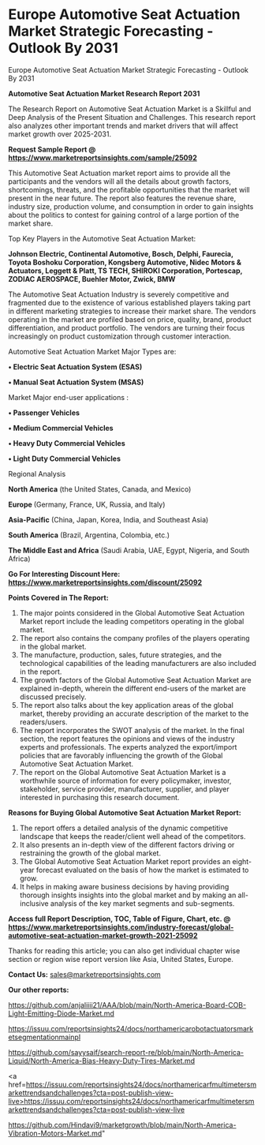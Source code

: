 # Europe Automotive Seat Actuation Market Strategic Forecasting - Outlook By 2031
Europe Automotive Seat Actuation Market Strategic Forecasting - Outlook By 2031

<strong>Automotive Seat Actuation Market Research Report 2031</strong>

The Research Report on Automotive Seat Actuation Market is a Skillful and Deep Analysis of the Present Situation and Challenges. This research report also analyzes other important trends and market drivers that will affect market growth over 2025-2031.

<strong>Request Sample Report @ <a href=https://www.marketreportsinsights.com/sample/25092>https://www.marketreportsinsights.com/sample/25092</a></strong>

This Automotive Seat Actuation market report aims to provide all the participants and the vendors will all the details about growth factors, shortcomings, threats, and the profitable opportunities that the market will present in the near future. The report also features the revenue share, industry size, production volume, and consumption in order to gain insights about the politics to contest for gaining control of a large portion of the market share.

Top Key Players in the Automotive Seat Actuation Market:

<strong>Johnson Electric, Continental Automotive, Bosch, Delphi, Faurecia, Toyota Boshoku Corporation, Kongsberg Automotive, Nidec Motors & Actuators, Leggett & Platt, TS TECH, SHIROKI Corporation, Portescap, ZODIAC AEROSPACE, Buehler Motor, Zwick, BMW</strong>

The Automotive Seat Actuation Industry is severely competitive and fragmented due to the existence of various established players taking part in different marketing strategies to increase their market share. The vendors operating in the market are profiled based on price, quality, brand, product differentiation, and product portfolio. The vendors are turning their focus increasingly on product customization through customer interaction.

Automotive Seat Actuation Market Major Types are:

<strong>• Electric Seat Actuation System (ESAS)

• Manual Seat Actuation System (MSAS)</strong>

Market Major end-user applications :

<strong>• Passenger Vehicles

• Medium Commercial Vehicles

• Heavy Duty Commercial Vehicles

• Light Duty Commercial Vehicles</strong>

Regional Analysis

</u><strong><b>North America</b></strong> (the United States, Canada, and Mexico)

<strong><b>Europe </b></strong>(Germany, France, UK, Russia, and Italy)

<strong><b>Asia-Pacific</b></strong> (China, Japan, Korea, India, and Southeast Asia)

<strong><b>South America</b></strong> (Brazil, Argentina, Colombia, etc.)

<strong><b>The Middle East and Africa</b></strong> (Saudi Arabia, UAE, Egypt, Nigeria, and South Africa)

<strong>Go For Interesting Discount Here: <a href=https://www.marketreportsinsights.com/discount/25092>https://www.marketreportsinsights.com/discount/25092</a></strong>

<strong>Points Covered in The Report:</strong>
<ol>
  <li>The major points considered in the Global Automotive Seat Actuation Market report include the leading competitors operating in the global market.</li>
  <li>The report also contains the company profiles of the players operating in the global market.</li>
  <li>The manufacture, production, sales, future strategies, and the technological capabilities of the leading manufacturers are also included in the report.</li>
  <li>The growth factors of the Global Automotive Seat Actuation Market are explained in-depth, wherein the different end-users of the market are discussed precisely.</li>
  <li>The report also talks about the key application areas of the global market, thereby providing an accurate description of the market to the readers/users.</li>
  <li>The report incorporates the SWOT analysis of the market. In the final section, the report features the opinions and views of the industry experts and professionals. The experts analyzed the export/import policies that are favorably influencing the growth of the Global Automotive Seat Actuation Market.</li>
  <li>The report on the Global Automotive Seat Actuation Market is a worthwhile source of information for every policymaker, investor, stakeholder, service provider, manufacturer, supplier, and player interested in purchasing this research document.</li>
</ol>
<strong>Reasons for Buying Global Automotive Seat Actuation Market Report:</strong>

<ol>
  <li>The report offers a detailed analysis of the dynamic competitive landscape that keeps the reader/client well ahead of the competitors.</li>
  <li>It also presents an in-depth view of the different factors driving or restraining the growth of the global market.</li>
  <li>The Global Automotive Seat Actuation Market report provides an eight-year forecast evaluated on the basis of how the market is estimated to grow.</li>
  <li>It helps in making aware business decisions by having providing thorough insights insights into the global market and by making an all-inclusive analysis of the key market segments and sub-segments.</li>
</ol>
<strong>Access full Report Description, TOC, Table of Figure, Chart, etc. @ <a href=https://www.marketreportsinsights.com/industry-forecast/global-automotive-seat-actuation-market-growth-2021-25092>https://www.marketreportsinsights.com/industry-forecast/global-automotive-seat-actuation-market-growth-2021-25092</a></strong>


Thanks for reading this article; you can also get individual chapter wise section or region wise report version like Asia, United States, Europe.

<strong>Contact Us:</strong>
sales@marketreportsinsights.com

<strong>Our other reports:</strong>

<a href=https://github.com/anjaliiii21/AAA/blob/main/North-America-Board-COB-Light-Emitting-Diode-Market.md>https://github.com/anjaliiii21/AAA/blob/main/North-America-Board-COB-Light-Emitting-Diode-Market.md</a>

<a href=https://issuu.com/reportsinsights24/docs/northamericarobotactuatorsmarketsegmentationmainpl>https://issuu.com/reportsinsights24/docs/northamericarobotactuatorsmarketsegmentationmainpl</a>

<a href=https://github.com/sayysaif/search-report-re/blob/main/North-America-Liquid/North-America-Bias-Heavy-Duty-Tires-Market.md>https://github.com/sayysaif/search-report-re/blob/main/North-America-Liquid/North-America-Bias-Heavy-Duty-Tires-Market.md</a>

<a href=https://issuu.com/reportsinsights24/docs/northamericarfmultimetersmarkettrendsandchallenges?cta=post-publish-view-live>https://issuu.com/reportsinsights24/docs/northamericarfmultimetersmarkettrendsandchallenges?cta=post-publish-view-live</a>

<a href=https://github.com/Hindavi9/marketgrowth/blob/main/North-America-Vibration-Motors-Market.md>https://github.com/Hindavi9/marketgrowth/blob/main/North-America-Vibration-Motors-Market.md</a>"
